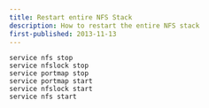 ```yaml
---
title: Restart entire NFS Stack
description: How to restart the entire NFS stack
first-published: 2013-11-13
---
```


    service nfs stop
    service nfslock stop
    service portmap stop
    service portmap start
    service nfslock start
    service nfs start

